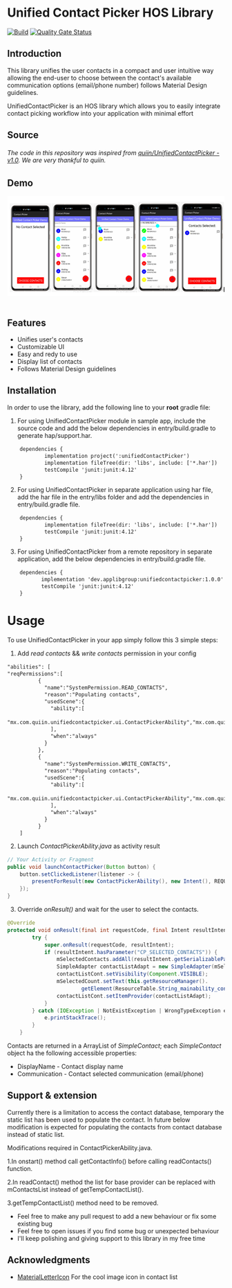 # Unified Contact Picker HOS Library

[![Build](https://github.com/HUSSAINKMM/UnifiedContactPicker/actions/workflows/main.yml/badge.svg)](https://github.com/HUSSAINKMM/UnifiedContactPicker/actions/workflows/main.yml)
[![Quality Gate Status](https://sonarcloud.io/api/project_badges/measure?project=applibgroup_UnifiedContactPicker&metric=alert_status)](https://sonarcloud.io/dashboard?id=applibgroup_UnifiedContactPicker)

## Introduction

This library unifies the user contacts in a compact and user intuitive way allowing the end-user to choose between the contact's available communication options (email/phone number) follows Material Design guidelines.

UnifiedContactPicker is an HOS library which allows you to easily integrate contact picking workflow into your application with minimal effort

## Source
 
###### The code in this repository was inspired from [quiin/UnifiedContactPicker - v1.0](https://github.com/quiin/UnifiedContactPicker). We are very thankful to quiin.

## Demo

![Layout_ability_main](Images/UnifiedContactPickerMainPage.png)
&nbsp;&nbsp;&nbsp;&nbsp;&nbsp;&nbsp;&nbsp;&nbsp;&nbsp;&nbsp;&nbsp;&nbsp;&nbsp;&nbsp;&nbsp;&nbsp;


## Features

* Unifies user's contacts
* Customizable UI
* Easy and redy to use
* Display list of contacts
* Follows Material Design guidelines

## Installation

In order to use the library, add the following line to your **root** gradle file:

1. For using UnifiedContactPicker module in sample app, include the source code and add the below dependencies in entry/build.gradle to generate hap/support.har.
```
	dependencies {
            implementation project(':unifiedContactPicker')
            implementation fileTree(dir: 'libs', include: ['*.har'])
            testCompile 'junit:junit:4.12'
	}
```
2. For using UnifiedContactPicker in separate application using har file, add the har file in the entry/libs folder and add the dependencies in entry/build.gradle file.
```
	dependencies {
            implementation fileTree(dir: 'libs', include: ['*.har'])
            testCompile 'junit:junit:4.12'
	}

```
3. For using UnifiedContactPicker from a remote repository in separate application, add the below dependencies in entry/build.gradle file.
```
	dependencies {
           implementation 'dev.applibgroup:unifiedcontactpicker:1.0.0'
           testCompile 'junit:junit:4.12'
	}

```

# Usage

To use UnifiedContactPicker in your app simply follow this 3 simple steps:

1. Add _read contacts_ && _write contacts_ permission in your config

```
"abilities": [
"reqPermissions":[
          {
            "name":"SystemPermission.READ_CONTACTS",
            "reason":"Populating contacts",
            "usedScene":{
              "ability":[
                "mx.com.quiin.unifiedcontactpicker.ui.ContactPickerAbility","mx.com.quiin.unifiedcontactpicker.MainAbility"
              ],
              "when":"always"
            }
          },
          {
            "name":"SystemPermission.WRITE_CONTACTS",
            "reason":"Populating contacts",
            "usedScene":{
              "ability":[
                "mx.com.quiin.unifiedcontactpicker.ui.ContactPickerAbility","mx.com.quiin.unifiedcontactpicker.MainAbility"
              ],
              "when":"always"
            }
          }
    ]
```

2. Launch _ContactPickerAbility.java_ as activity result

```java
// Your Activity or Fragment
public void launchContactPicker(Button button) {
    button.setClickedListener(listener -> {
        presentForResult(new ContactPickerAbility(), new Intent(), REQUEST_CONTACT_PICKER);
    });
}
```

3. Override _onResult()_  and wait for the user to select the contacts.

```java
@Override
protected void onResult(final int requestCode, final Intent resultIntent) {
        try {
            super.onResult(requestCode, resultIntent);
            if (resultIntent.hasParameter("CP_SELECTED_CONTACTS")) {
                mSelectedContacts.addAll(resultIntent.getSerializableParam("CP_SELECTED_CONTACTS"));
                SimpleAdapter contactListAdapt = new SimpleAdapter(mSelectedContacts, this);
                contactListCont.setVisibility(Component.VISIBLE);
                mSelectedCount.setText(this.getResourceManager().
                        getElement(ResourceTable.String_mainability_contact_select_info).getString());
                contactListCont.setItemProvider(contactListAdapt);
            }
        } catch (IOException | NotExistException | WrongTypeException e) {
            e.printStackTrace();
        }
    }

```

Contacts are returned in a ArrayList of *SimpleContact*; each *SimpleContact* object ha the following accessible properties:

* DisplayName - Contact display name
* Communication - Contact selected communication (email/phone)

## Support & extension

Currently there is a limitation to access the contact database, temporary the static list has been used to populate the contact.
In future below modification is expected for populating the contacts from contact database instead of static list.

Modifications required in ContactPickerAbility.java. 

1.In onstart() method call getContactInfo() before calling readContacts() function.

2.In readContact() method the list for base provider can be replaced with mContactsList instead of getTempContactList().

3.getTempContactList() method need to be removed.

- Feel free to make any pull request to add a new behaviour or fix some existing bug
- Feel free to open issues if you find some bug or unexpected behaviour
- I'll keep polishing and giving support to this library in my free time

## Acknowledgments

 * [MaterialLetterIcon](https://github.com/applibgroup/MaterialLetterIcon) For the cool image icon in contact list

